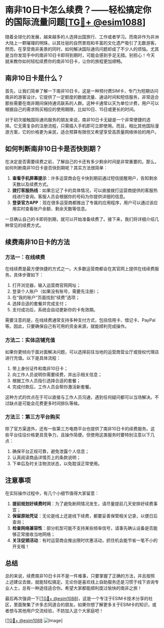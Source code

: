 # 南非10日卡怎么续费？——轻松搞定你的国际流量问题[[TG💪+ @esim1088](https://t.me/s/esim1088)]

随着全球化的发展，越来越多的人选择出国旅行、工作或者学习。而南非作为非洲大陆上一颗璀璨的明珠，以其壮丽的自然景观和丰富的文化遗产吸引了无数游客。然而，在享受南非美景的同时，如何解决国际通讯问题却成了不少人的烦恼。尤其是当你发现手中的南非10日卡即将到期时，可能会感到手足无措。别担心！今天就来教你如何轻松续费你的南非10日卡，让你的旅程更加顺畅。

## 南非10日卡是什么？

首先，让我们简单了解一下南非10日卡。这是一种预付费SIM卡，专门为短期访问南非的游客设计。它提供了一定额度的数据流量、通话时间和短信服务，非常适合那些需要在南非期间保持通讯联系的人群。这种卡通常以天为单位计费，用户可以根据自己的需求购买相应的使用期限，比如10日、15日或更长的时间。

对于初次接触国际通讯服务的朋友来说，南非10日卡无疑是一个非常便捷的选择。它无需复杂的注册流程，只需插入手机即可立即使用。而且，相比其他国际漫游方案，它的价格更为亲民，适合预算有限但又希望享受高质量网络体验的用户。

## 如何判断南非10日卡是否快到期？

在决定是否需要续费之前，了解自己的卡还有多少剩余时间是非常重要的。那么，如何判断南非10日卡是否快到期呢？其实方法很简单：

1. **查看手机屏幕提示**：许多运营商会在卡快到期前通过短信提醒用户，告知剩余天数以及续费方式。
2. **拨打客服热线**：如果忘记了卡的具体情况，可以直接拨打运营商提供的客服热线进行查询。客服人员会根据你的号码为你提供详细的信息。
3. **登录官方APP**：现在很多运营商都推出了专属的应用程序，用户可以通过该应用实时查看账户余额、剩余天数等信息。

一旦确认自己的卡即将到期，就可以开始准备续费了。接下来，我们将详细介绍几种常见的续费方式。

## 续费南非10日卡的方法

### 方法一：在线续费

在线续费是最方便快捷的方式之一。大多数运营商都会在其官网上提供在线续费服务。具体步骤如下：

1. 打开浏览器，输入运营商官网网址；
2. 登录个人账户（如果没有账号，需要先注册）；
3. 在“我的账户”页面找到“续费”选项；
4. 选择合适的套餐并完成支付；
5. 支付成功后，系统会自动更新你的卡有效期。

需要注意的是，在线续费通常支持多种支付方式，包括信用卡、借记卡、PayPal等。因此，只要确保自己有可用的资金来源，就能顺利完成操作。

### 方法二：实体店铺充值

如果你更倾向于面对面解决问题，可以选择前往当地的运营商营业厅或授权代理店进行充值。以下是具体流程：

1. 带上身份证件和南非10日卡；
2. 向工作人员说明你需要续费，并出示相关信息；
3. 根据工作人员指引选择合适的套餐；
4. 完成付款后，工作人员会帮你激活新套餐。

这种方式的优点在于可以直接与工作人员沟通，遇到任何疑问都可以当场解决。不过缺点是可能会花费更多时间排队等候。

### 方法三：第三方平台购买

除了官方渠道外，还有一些第三方电商平台也提供了南非10日卡的续费服务。这些平台往往价格更具竞争力，且操作简便。但使用这类服务时要特别注意以下几点：

1. 确保平台正规可靠，避免泄露个人信息；
2. 认真阅读商品详情页上的条款说明；
3. 下单后及时关注物流状态，以免耽误正常使用。

## 注意事项

在实际操作过程中，有几个小细节值得大家留意：

1. **提前规划好续费时间**：为了避免断网情况发生，请尽量提前几天安排好续费事宜；
2. **保留原始凭证**：无论是线上还是线下续费，都要妥善保管相关记录，以便日后查询；
3. **检查网络兼容性**：部分机型可能不支持某些频率信号，请事先确认设备是否能够正常接收当地网络；
4. **关注促销活动**：有时运营商会推出限时优惠活动，抓住机会能节省一笔不小的开支哦！

## 总结

总的来说，续费南非10日卡并不是一件难事，只要掌握了正确的方法，并且按照上述建议去做，就能轻松搞定。无论你是喜欢线上自助服务还是习惯于线下咨询专业人士，总有一种途径适合你。希望大家都能顺利度过愉快的南非之旅！

最后再次强调一下[[TG💪+ @esim1088](https://t.me/s/esim1088)]，这是一个专注于ESIM卡技术分享的社区，里面聚集了许多志同道合的朋友。如果你想了解更多关于ESIM卡的知识，或者想与其他用户交流经验，不妨加入这个大家庭吧！

[[TG💪+ @esim1088](https://t.me/s/esim1088) ![Image](https://i.postimg.cc/4NQfJmqS/Snipaste-2025-05-13-00-14-12.png)]